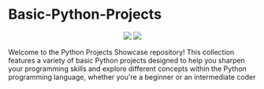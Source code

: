 # Basic-Python-Projects

<p align="center">
<a href="https://github.com/prajesh8484/Basic-Python-Projects"><img src="https://img.shields.io/github/languages/code-size/prajesh8484/Basic-Python-Projects"></a>
<a href="https://github.com/prajesh8484/Basic-Python-Projects/commits"><img src="https://img.shields.io/github/last-commit/prajesh8484/Basic-Python-Projects"></a>

</p>


Welcome to the Python Projects Showcase repository! This collection features a variety of basic Python projects designed to help you sharpen your programming skills and explore different concepts within the Python programming language, whether you're a beginner or an intermediate coder


